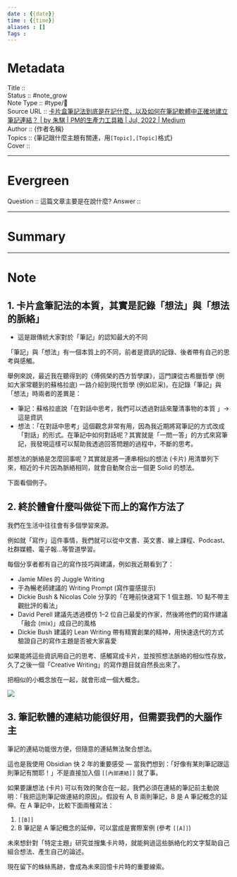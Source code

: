 ```yaml
---
date : {{date}}
time : {{time}}
aliases : []
Tags : 
---
```

# Metadata
Title :: <br>
Status :: #note_grow <br>
Note Type :: #type/📰<br>
Source URL :: [卡片盒筆記法到底是在記什麼，以及如何在筆記軟體中正確地建立筆記連結？ | by 朱騏 | PM的生產力工具箱 | Jul, 2022 | Medium](https://medium.com/pm%E7%9A%84%E7%94%9F%E7%94%A2%E5%8A%9B%E5%B7%A5%E5%85%B7%E7%AE%B1/%E5%8D%A1%E7%89%87%E7%9B%92%E7%AD%86%E8%A8%98%E6%B3%95%E5%88%B0%E5%BA%95%E6%98%AF%E5%9C%A8%E8%A8%98%E4%BB%80%E9%BA%BC-%E4%BB%A5%E5%8F%8A%E5%A6%82%E4%BD%95%E5%9C%A8%E7%AD%86%E8%A8%98%E8%BB%9F%E9%AB%94%E4%B8%AD%E6%AD%A3%E7%A2%BA%E5%9C%B0%E5%BB%BA%E7%AB%8B%E7%AD%86%E8%A8%98%E9%80%A3%E7%B5%90-731680ef2457)<br>
Author :: {作者名稱}<br>
Topics :: {筆記跟什麼主題有關連，用`[Topic],[Topic]`格式}<br>
Cover ::

---
# Evergreen
Question :: 這篇文章主要是在說什麼?
Answer ::

---

# Summary
---

# Note

## 1. 卡片盒筆記法的本質，其實是記錄「想法」與「想法的脈絡」

- 這是跟傳統大家對於「筆記」的認知最大的不同

「筆記」與「想法」有一個本質上的不同，前者是資訊的記錄、後者帶有自己的思考與感觸。 

舉例來說，最近我在聽得到的《傅佩榮的西方哲學課》，這門課從古希臘哲學 (例如大家常聽到的蘇格拉底) 一路介紹到現代哲學 (例如尼采)。在記錄「筆記」與「想法」時兩者的差異是：

-   筆記：蘇格拉底說「在對話中思考，我們可以透過對話來釐清事物的本質 」→ 這是資訊
-   想法：「在對話中思考」這個觀念非常有用，因為我近期將寫筆記的方式改成「對話」的形式。在筆記中如何對話呢？其實就是「一問一答」的方式來寫筆記，我發現這樣可以幫助我透過回答問題的過程中，不斷的思考。 

那想法的脈絡是怎麼回事呢？其實就是將一連串相似的想法 (卡片) 用清單列下來，相近的卡片因為脈絡相同，就會自動聚合出一個更 Solid 的想法。 

下面看個例子。 

## 2. 終於體會什麼叫做從下而上的寫作方法了

 我們在生活中往往會有多個學習來源。 

例如就「寫作」這件事情，我們就可以從中文書、英文書、線上課程、Podcast、社群媒體、電子報…等管道學習。 

每個分享者都有自己的寫作技巧與建議，例如我近期看到了：

-   Jamie Miles 的 Juggle Writing
-   于為暢老師建議的 Writing Prompt (寫作靈感提示)
-   Dickie Bush & Nicolas Cole 分享的「在睡前快速寫下 1 個主題、10 點不帶主觀批評的看法」
-   David Perell 建議先透過模仿 1–2 位自己最愛的作家，然後將他們的寫作建議「融合 (mix)」成自己的風格
-   Dickie Bush 建議的 Lean Writing 帶有精實創業的精神，用快速迭代的方式驗證自己的寫作主題是否被大家喜愛 

如果能將這些資訊用自己的思考、感觸寫成卡片，並按照想法脈絡的相似性存放，久了之後一個「Creative Writing」的寫作題目就自然長出來了。 

把相似的小概念放在一起，就會形成一個大概念。

![](C:\Users\sssss\OneDrive\Desktop\obsidian\zettelkasten\zettelkasten\Extras\Media\image\0L5SxSafDxcAdAWH6.jpeg)

## 3. 筆記軟體的連結功能很好用，但需要我們的大腦作主

 筆記的連結功能很方便，但隨意的連結無法聚合想法。 

這也是我使用 Obsidian 快 2 年的重要感受 — 當我們想到：「好像有某則筆記跟這則筆記有關耶！」不是直接加入個 `[[內部連結]]` 就了事。 

如果要讓想法 (卡片) 可以有效的聚合在一起，我們必須在連結的筆記前主動說明：「我把這則筆記做連結的原因」。假設有 A, B 兩則筆記，B 是 A 筆記概念的延伸。在 A 筆記中，比較下面兩種寫法：

1.  `[[B]]`
2.  B 筆記是 A 筆記概念的延伸，可以當成是實際案例 (參考 `[[A]]`) 

未來想針對「特定主題」研究並搜集卡片時，就能夠過這些脈絡化的文字幫助自己組合想法、產生自己的論述。 

現在留下的蛛絲馬跡，會成為未來回憶卡片時的重要線索。 